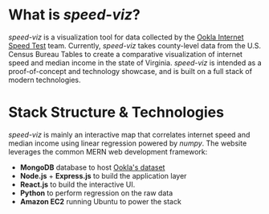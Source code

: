 # What is *speed-viz*?
*speed-viz* is a visualization tool for data collected by the [Ookla Internet Speed Test](https://www.speedtest.net/) team. Currently, *speed-viz* takes county-level data from the U.S. Census Bureau Tables to create a comparative visualization of internet speed and median income in the state of Virginia. *speed-viz* is intended as a proof-of-concept and technology showcase, and is built on a full stack of modern technologies.

# Stack Structure & Technologies
*speed-viz* is mainly an interactive map that correlates internet speed and median income using linear regression powered by *numpy*. The website leverages the common MERN web development framework:
- **MongoDB** database to host [Ookla's dataset](https://registry.opendata.aws/speedtest-global-performance/)
- **Node.js** + **Express.js** to build the application layer
- **React.js** to build the interactive UI.
- **Python** to perform regression on the raw data
- **Amazon EC2** running Ubuntu to power the stack
